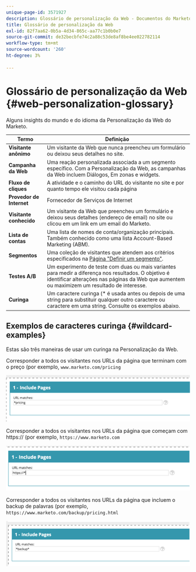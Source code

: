 ```yaml
---
unique-page-id: 3571927
description: Glossário de personalização da Web - Documentos do Marketo - Documentação do produto
title: Glossário de personalização da Web
exl-id: 82f7aa62-0b5a-4d34-865c-aa77c1b0b0e7
source-git-commit: de32becbfe74c2a88c53de8af8be4ee022782114
workflow-type: tm+mt
source-wordcount: '260'
ht-degree: 3%

---
```


# Glossário de personalização da Web {#web-personalization-glossary}

Alguns insights do mundo e do idioma da Personalização da Web do Marketo.

| Termo | Definição |
|---|---|
| **Visitante anônimo** | Um visitante da Web que nunca preencheu um formulário ou deixou seus detalhes no site. |
| **Campanha da Web** | Uma reação personalizada associada a um segmento específico. Com a Personalização da Web, as campanhas da Web incluem Diálogos, Em zonas e widgets. |
| **Fluxo de cliques** | A atividade e o caminho do URL do visitante no site e por quanto tempo ele visitou cada página |
| **Provedor de Internet** | Fornecedor de Serviços de Internet |
| **Visitante conhecido** | Um visitante da Web que preencheu um formulário e deixou seus detalhes (endereço de email) no site ou clicou em um link em um email do Marketo. |
| **Lista de contas** | Uma lista de nomes de conta/organização principais. Também conhecido como uma lista Account-Based Marketing (ABM). |
| **Segmentos** | Uma coleção de visitantes que atendem aos critérios especificados na [Página &quot;Definir um segmento&quot;](/help/marketo/product-docs/web-personalization/using-web-segments/web-segments.md). |
| **Testes A/B** | Um experimento de teste com duas ou mais variantes para medir a diferença nos resultados. O objetivo é identificar alterações nas páginas da Web que aumentem ou maximizem um resultado de interesse. |
| **Curinga** | Um caractere curinga (&#42; é usada antes ou depois de uma string para substituir qualquer outro caractere ou caractere em uma string. Consulte os exemplos abaixo. |

## Exemplos de caracteres curinga {#wildcard-examples}

Estas são três maneiras de usar um curinga na Personalização da Web.

Corresponder a todos os visitantes nos URLs da página que terminam com o preço (por exemplo, `www.marketo.com/pricing`

![](assets/wildcard-example-1.png)

Corresponder a todos os visitantes nos URLs da página que começam com https:// (por exemplo, `https://www.marketo.com`

![](assets/wildcard-example-2.png)

Corresponder a todos os visitantes nos URLs da página que incluem o backup de palavras (por exemplo, `https://www.marketo.com/backup/pricing.html`

![](assets/wildcard-example-3.png)

